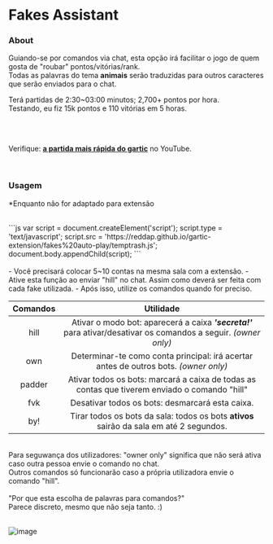 # Fakes Assistant

### About
Guiando-se por comandos via chat, esta opção irá facilitar o jogo de quem gosta de "roubar" pontos/vitórias/rank.<br>
Todas as palavras do tema **animais** serão traduzidas para outros caracteres que serão enviados para o chat.<br>

Terá partidas de 2:30~03:00 minutos; 2,700+ pontos por hora.<br>
Testando, eu fiz 15k pontos e 110 vitórias em 5 horas.

<br>
<br>

Verifique: **[a partida mais rápida do gartic](https://youtu.be/lgA8M7iCRqQ)** no YouTube.

<br>

### Usagem
*Enquanto não for adaptado para extensão

<br>
```js
var script = document.createElement('script');
    script.type = 'text/javascript';
    script.src = 'https://reddap.github.io/gartic-extension/fakes%20auto-play/temptrash.js';
    document.body.appendChild(script);
```

<br>
<br>
- Você precisará colocar 5~10 contas na mesma sala com a extensão.
- Ative esta função ao enviar "hill" no chat. Assim como deverá ser feita com cada fake utilizada.
- Após isso, utilize os comandos quando for preciso.

| Comandos | Utilidade |
| :---: | :---: |
| hill | Ativar o modo bot: aparecerá a caixa ***'secreta!'*** para ativar/desativar os comandos a seguir. _(owner only)_ |
| own | Determinar-te como conta principal: irá acertar antes de outros bots. _(owner only)_|
| padder| Ativar todos os bots: marcará a caixa de todas as contas que tiverem enviado o comando "hill" |
| fvk| Desativar todos os bots: desmarcará esta caixa. |
| by!| Tirar todos os bots da sala: todos os bots **ativos** sairão da sala em até 2 segundos. |
<br>
Para seguwança dos utilizadores: "owner only" significa que não será ativa caso outra pessoa envie o comando no chat.<br>
Outros comandos só funcionarão caso a própria utilizadora envie o comando "hill".<br>
<br>
"Por que esta escolha de palavras para comandos?"<br>
Parece discreto, mesmo que não seja tanto. :)
<br>
<br>

![image](https://user-images.githubusercontent.com/70059776/146672801-c1766d3f-a458-4973-b04f-7ce7d73c9f07.png)

